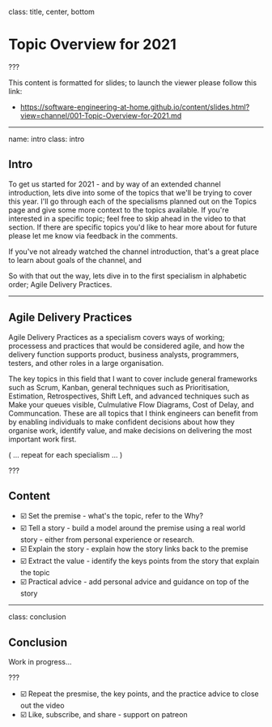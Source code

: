
class: title, center, bottom

# Topic Overview for 2021

???

This content is formatted for slides; to launch the viewer please follow this link:
- https://software-engineering-at-home.github.io/content/slides.html?view=channel/001-Topic-Overview-for-2021.md

---

name: intro
class: intro

## Intro

To get us started for 2021 - and by way of an extended channel introduction, lets dive into some of the topics that we'll be trying to cover this year. I'll go through each of the specialisms planned out on the Topics page and give some more context to the topics available. If you're interested in a specific topic; feel free to skip ahead in the video to that section. If there are specific topics you'd like to hear more about for future please let me know via feedback in the comments.

If you've not already watched the channel introduction, that's a great place to learn about goals of the channel, and 

So with that out the way, lets dive in to the first specialism in alphabetic order; Agile Delivery Practices.

---

## Agile Delivery Practices

Agile Delivery Practices as a specialism covers ways of working; processess and practices that would be considered agile, and how the delivery function supports product, business analysts, programmers, testers, and other roles in a large organisation.

The key topics in this field that I want to cover include general frameworks such as Scrum, Kanban, general techniques such as Prioritisation, Estimation, Retrospectives, Shift Left, and advanced techniques such as Make your queues visible, Culmulative Flow Diagrams, Cost of Delay, and Communcation. These are all topics that I think engineers can benefit from by enabling individuals to make confident decisions about how they organise work, identify value, and make decisions on delivering the most important work first.


( ... repeat for each specialism ... )

???

## Content

- ☑️ Set the premise - what's the topic, refer to the Why?
- ☑️ Tell a story - build a model around the premise using a real world story - either from personal experience or research.
- ☑️ Explain the story - explain how the story links back to the premise
- ☑️ Extract the value - identify the keys points from the story that explain the topic
- ☑️ Practical advice - add personal advice and guidance on top of the story

---

class: conclusion

## Conclusion

Work in progress...

???

- ☑️ Repeat the presmise, the key points, and the practice advice to close out the video
- ☑️ Like, subscribe, and share - support on patreon 
